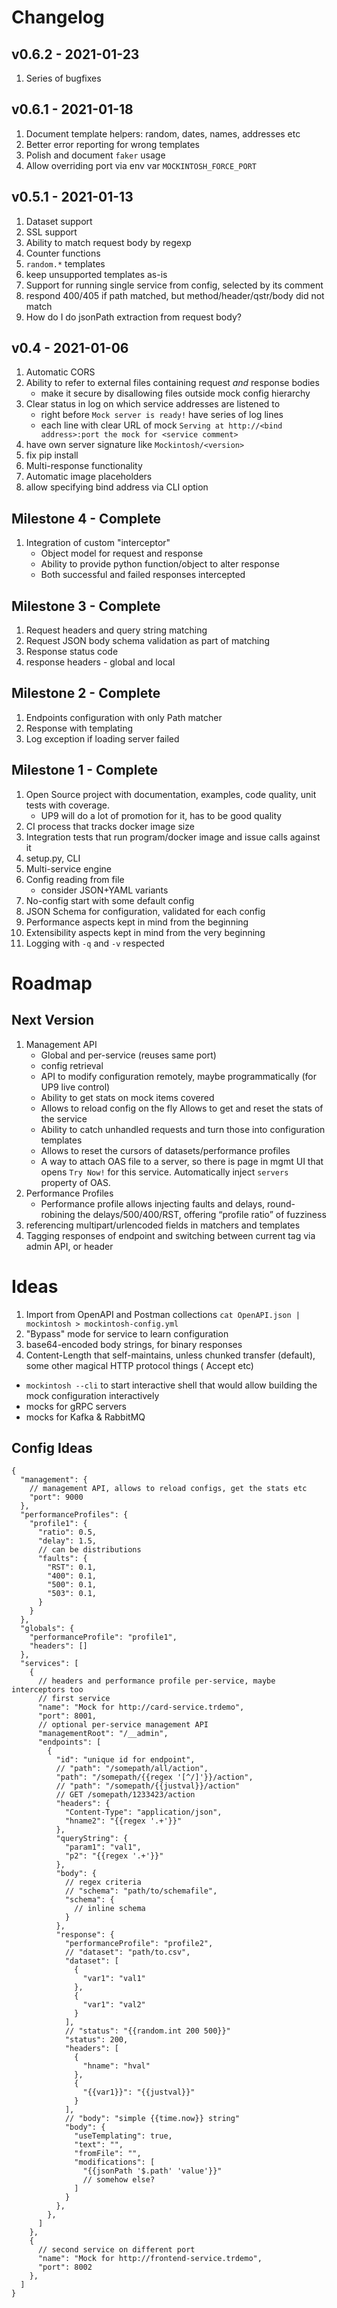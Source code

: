 # Changelog

## v0.6.2 - 2021-01-23

1. Series of bugfixes

## v0.6.1 - 2021-01-18

1. Document template helpers: random, dates, names, addresses etc
1. Better error reporting for wrong templates
1. Polish and document `faker` usage
1. Allow overriding port via env var `MOCKINTOSH_FORCE_PORT`

## v0.5.1 - 2021-01-13

1. Dataset support
1. SSL support
1. Ability to match request body by regexp
1. Counter functions
1. `random.*` templates
1. keep unsupported templates as-is
1. Support for running single service from config, selected by its comment
1. respond 400/405 if path matched, but method/header/qstr/body did not match
1. How do I do jsonPath extraction from request body?

## v0.4 - 2021-01-06

1. Automatic CORS
1. Ability to refer to external files containing request _and_ response bodies
    - make it secure by disallowing files outside mock config hierarchy
1. Clear status in log on which service addresses are listened to
    - right before `Mock server is ready!` have series of log lines
    - each line with clear URL of mock `Serving at http://<bind address>:port the mock for <service comment>`
1. have own server signature like `Mockintosh/<version>`
1. fix pip install
1. Multi-response functionality
1. Automatic image placeholders
1. allow specifying bind address via CLI option

## Milestone 4 - Complete

1. Integration of custom "interceptor"
    - Object model for request and response
    - Ability to provide python function/object to alter response
    - Both successful and failed responses intercepted

## Milestone 3 - Complete

1. Request headers and query string matching
2. Request JSON body schema validation as part of matching
3. Response status code
4. response headers - global and local

## Milestone 2 - Complete

1. Endpoints configuration with only Path matcher
2. Response with templating
4. Log exception if loading server failed

## Milestone 1 - Complete

1. Open Source project with documentation, examples, code quality, unit tests with coverage.
    - UP9 will do a lot of promotion for it, has to be good quality
1. CI process that tracks docker image size
2. Integration tests that run program/docker image and issue calls against it
3. setup.py, CLI
3. Multi-service engine
4. Config reading from file
    - consider JSON+YAML variants
5. No-config start with some default config
7. JSON Schema for configuration, validated for each config
6. Performance aspects kept in mind from the beginning
8. Extensibility aspects kept in mind from the very beginning
9. Logging with `-q` and `-v` respected

# Roadmap

## Next Version
1. Management API
   - Global and per-service (reuses same port)
   - config retrieval
   - API to modify configuration remotely, maybe programmatically (for UP9 live control)
   - Ability to get stats on mock items covered
   - Allows to reload config on the fly Allows to get and reset the stats of the service
   - Ability to catch unhandled requests and turn those into configuration templates
   - Allows to reset the cursors of datasets/performance profiles
   - A way to attach OAS file to a server, so there is page in mgmt UI that opens `Try Now!` for this service.
     Automatically inject `servers` property of OAS.
1. Performance Profiles
   - Performance profile allows injecting faults and delays, round-robining the delays/500/400/RST, offering “profile
     ratio” of fuzziness
1. referencing multipart/urlencoded fields in matchers and templates
1. Tagging responses of endpoint and switching between current tag via admin API, or header

# Ideas

1. Import from OpenAPI and Postman collections `cat OpenAPI.json | mockintosh > mockintosh-config.yml`
1. "Bypass" mode for service to learn configuration
1. base64-encoded body strings, for binary responses
1. Content-Length that self-maintains, unless chunked transfer (default), some other magical HTTP protocol things (
   Accept etc)
- `mockintosh --cli` to start interactive shell that would allow building the mock configuration interactively
- mocks for gRPC servers
- mocks for Kafka & RabbitMQ

## Config Ideas

```json5
{
  "management": {
    // management API, allows to reload configs, get the stats etc
    "port": 9000
  },
  "performanceProfiles": {
    "profile1": {
      "ratio": 0.5,
      "delay": 1.5,
      // can be distributions
      "faults": {
        "RST": 0.1,
        "400": 0.1,
        "500": 0.1,
        "503": 0.1,
      }
    }
  },
  "globals": {
    "performanceProfile": "profile1",
    "headers": []
  },
  "services": [
    {
      // headers and performance profile per-service, maybe interceptors too
      // first service
      "name": "Mock for http://card-service.trdemo",
      "port": 8001,
      // optional per-service management API
      "managementRoot": "/__admin",
      "endpoints": [
        {
          "id": "unique id for endpoint",
          // "path": "/somepath/all/action",
          "path": "/somepath/{{regex '[^/]'}}/action",
          // "path": "/somepath/{{justval}}/action"
          // GET /somepath/1233423/action
          "headers": {
            "Content-Type": "application/json",
            "hname2": "{{regex '.+'}}"
          },
          "queryString": {
            "param1": "val1",
            "p2": "{{regex '.+'}}"
          },
          "body": {
            // regex criteria
            // "schema": "path/to/schemafile",
            "schema": {
              // inline schema
            }
          },
          "response": {
            "performanceProfile": "profile2",
            // "dataset": "path/to.csv",
            "dataset": [
              {
                "var1": "val1"
              },
              {
                "var1": "val2"
              }
            ],
            // "status": "{{random.int 200 500}}"
            "status": 200,
            "headers": [
              {
                "hname": "hval"
              },
              {
                "{{var1}}": "{{justval}}"
              }
            ],
            // "body": "simple {{time.now}} string"
            "body": {
              "useTemplating": true,
              "text": "",
              "fromFile": "",
              "modifications": [
                "{{jsonPath '$.path' 'value'}}"
                // somehow else?
              ]
            }
          },
        },
      ]
    },
    {
      // second service on different port
      "name": "Mock for http://frontend-service.trdemo",
      "port": 8002
    },
  ]
}
```

